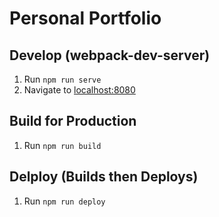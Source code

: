 # Personal Portfolio

## Develop (webpack-dev-server)
1. Run `npm run serve`
2. Navigate to [localhost:8080](http://localhost:8080)

## Build for Production
1. Run `npm run build`

## Delploy (Builds then Deploys)
1. Run `npm run deploy`